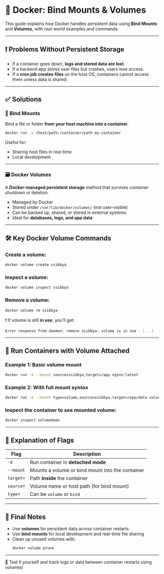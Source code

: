 # 🐳 Docker: Bind Mounts & Volumes

This guide explains how Docker handles persistent data using **Bind Mounts** and **Volumes**, with real-world examples and commands.

---

## ❗ Problems Without Persistent Storage

- If a container goes down, **logs and stored data are lost**.
- If a backend app stores user files but crashes, users lose access.
- If a **cron job creates files** on the host OS, containers cannot access them unless data is shared.

---

## ✅ Solutions

### 🔗 Bind Mounts
Bind a file or folder **from your host machine into a container**.

```bash
docker run -v /host/path:/container/path my-container
```

Useful for:
- Sharing host files in real-time
- Local development

---

### 🗃️ Docker Volumes
A **Docker-managed persistent storage** method that survives container shutdown or deletion.

- Managed by Docker
- Stored under `/var/lib/docker/volumes/` (not user-visible)
- Can be backed up, shared, or stored in external systems
- Ideal for **databases, logs, and app data**

---

## 🛠️ Key Docker Volume Commands

### Create a volume:
```bash
docker volume create ssibbya
```

### Inspect a volume:
```bash
docker volume inspect ssibbya
```

### Remove a volume:
```bash
docker volume rm ssibbya
```

❗ If volume is still **in use**, you'll get:
```bash
Error response from daemon: remove ssibbya: volume is in use - [...]
```

---

## 🚀 Run Containers with Volume Attached

### Example 1: Basic volume mount
```bash
docker run -d --mount source=ssibbya,target=/app nginx:latest
```

### Example 2: With full mount syntax
```bash
docker run -d --mount type=volume,source=ssibbya,target=/app/data volumedemo
```

### Inspect the container to see mounted volume:
```bash
docker inspect volumedemo
```

---

## 🔄 Explanation of Flags

| Flag        | Description                              |
|-------------|------------------------------------------|
| `-d`        | Run container in **detached mode**       |
| `--mount`   | Mounts a volume or bind mount into the container |
| `target=`   | Path **inside** the container            |
| `source=`   | Volume name or host path (for bind mount) |
| `type=`     | Can be `volume` or `bind`                |

---

## 🧼 Final Notes

- Use **volumes** for persistent data across container restarts
- Use **bind mounts** for local development and real-time file sharing
- Clean up unused volumes with:
  ```bash
  docker volume prune
  ```

---

🧪 Test it yourself and track logs or data between container restarts using volumes!
